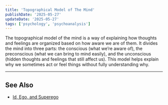 ```yaml
---
title: 'Topographical Model of The Mind'
publishDate: '2025-05-27'
updateDate: '2025-05-27'
tags: ['psychology', 'psychoanalysis']
---
```


The topographical model of the mind is a way of explaining how thoughts and feelings are organized based on how aware we are of them. It divides the mind into three parts: the conscious (what we’re aware of), the preconscious (what we can bring to mind easily), and the unconscious (hidden thoughts and feelings that still affect us). This model helps explain why we sometimes act or feel things without fully understanding why.

---

## See Also

- [Id, Ego, and Superego](/posts/id-ego-superego)
